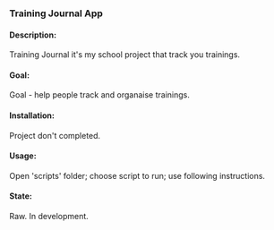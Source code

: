 ### Training Journal App

#### Description:
Training Journal it's my school project that track you trainings.

#### Goal:
Goal - help people track and organaise trainings.

#### Installation:
Project don't completed.

#### Usage:
Open 'scripts' folder; choose script to run; use following instructions.

#### State:
Raw. In development.